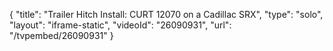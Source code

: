 {
    "title": "Trailer Hitch Install: CURT 12070 on a Cadillac SRX",
    "type": "solo",
    "layout": "iframe-static",
    "videoId": "26090931",
    "url": "\/tvpembed\/26090931"
}